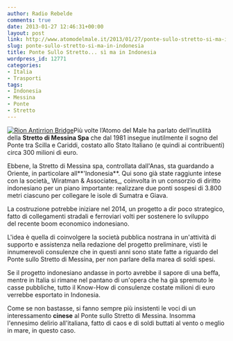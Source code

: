 ```yaml
---
author: Radio Rebelde
comments: true
date: 2013-01-27 12:46:31+00:00
layout: post
link: http://www.atomodelmale.it/2013/01/27/ponte-sullo-stretto-si-ma-in-indonesia/
slug: ponte-sullo-stretto-si-ma-in-indonesia
title: Ponte Sullo Stretto... sì ma in Indonesia
wordpress_id: 12771
categories:
- Italia
- Trasporti
tags:
- Indonesia
- Messina
- Ponte
- Stretto
---
```


[![Rion Antirrion Bridge](http://www.atomodelmale.it/wp-content/uploads/2013/01/Rion-Antirrion-Bridge-300x199.jpg)](http://www.atomodelmale.it/wp-content/uploads/2013/01/Rion-Antirrion-Bridge.jpg)Più volte l’Atomo del Male ha parlato dell’inutilità della **Stretto di Messina Spa** che dal 1981 insegue inutilmente il sogno del Ponte tra Scilla e Cariddi, costato allo Stato Italiano (e quindi ai contribuenti) circa 300 milioni di euro.

Ebbene, la Stretto di Messina spa, controllata dall'Anas, sta guardando a Oriente, in particolare all**'Indonesia**. Qui sono già state raggiunte intese con la società_ Wiratman & Associates_, coinvolta in un consorzio di diritto indonesiano per un piano importante: realizzare due ponti sospesi di 3.800 metri ciascuno per collegare le isole di Sumatra e Giava.

La costruzione potrebbe iniziare nel 2014, un progetto a dir poco strategico, fatto di collegamenti stradali e ferroviari volti per sostenere lo sviluppo del recente boom economico indonesiano.

L'idea è quella di coinvolgere la società pubblica nostrana in un'attività di supporto e assistenza nella redazione del progetto preliminare, visti le innumerevoli consulenze che in questi anni sono state fatte a riguardo del Ponte sullo Stretto di Messina, per non parlare della marea di soldi spesi.



Se il progetto indonesiano andasse in porto avrebbe il sapore di una beffa, mentre in Italia si rimane nel pantano di un'opera che ha già spremuto le casse pubbliche, tutto il Know-How di consulenze costate milioni di euro verrebbe esportato in Indonesia.

Come se non bastasse, si fanno sempre più insistenti le voci di un interessamento **cinese** al Ponte sullo Stretto di Messina. Insomma l'ennesimo delirio all'italiana, fatto di caos e di soldi buttati al vento o meglio in mare, in questo caso.
